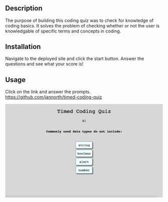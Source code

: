 # <Timed Coding Quiz>

## Description

The purpose of building this coding quiz was to check for knowledge of coding basics. It solves the problem of checking whether or not the user is knowledgable of specific terms and concepts in coding.

## Installation

Navigate to the deployed site and click the start button. Answer the questions and see what your score is!

## Usage

Click on the link and answer the prompts. https://github.com/jannorth/timed-coding-quiz


![coding-quiz-ss](/assets/coding-quiz-ss.png)
